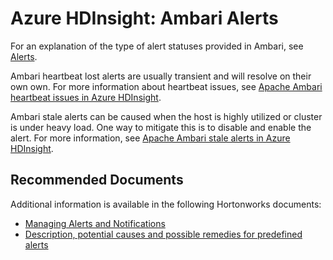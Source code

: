 <properties
    pageTitle="Ambari Alerts"
    description="Ambari Alerts"
    service="microsoft.hdinsight"
    resource="clusters"
    authors="mimig1"
    ms.author="mimig"
    displayOrder=""
    selfHelpType="Generic"
    supportTopicIds="32636446, 32636449, 32636457, 32636462, 32636468, 32636478, 32636493, 32636499"
    resourceTags=""
    productPesIds="15078"
    cloudEnvironments="public, Fairfax, usnat, ussec"
    articleId="hdinsight-ambari-alert"
	ownershipId="AzureData_HDInsight"
/>

# Azure HDInsight: Ambari Alerts

For an explanation of the type of alert statuses provided in Ambari, see [Alerts](https://docs.microsoft.com/azure/hdinsight/hdinsight-hadoop-manage-ambari#alerts).

Ambari heartbeat lost alerts are usually transient and will resolve on their own own. For more information about heartbeat issues, see [Apache Ambari heartbeat issues in Azure HDInsight](https://docs.microsoft.com/azure/hdinsight/hadoop/apache-ambari-troubleshoot-heartbeat-issues).

Ambari stale alerts can be caused when the host is highly utilized or cluster is under heavy load. One way to mitigate this is to disable and enable the alert. For more information, see [Apache Ambari stale alerts in Azure HDInsight](https://docs.microsoft.com/azure/hdinsight/hadoop/apache-ambari-troubleshoot-stale-alerts).

## **Recommended Documents**

Additional information is available in the following Hortonworks documents:

* [Managing Alerts and Notifications](https://docs.hortonworks.com/HDPDocuments/Ambari-2.7.3.0/managing-and-monitoring-ambari/content/amb_managing_alerts_and_notifications.html)
* [Description, potential causes and possible remedies for predefined alerts](https://docs.hortonworks.com/HDPDocuments/Ambari-2.7.3.0/managing-and-monitoring-ambari/content/amb_predefined_alerts.html)
